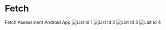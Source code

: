# Fetch
Fetch Assessment Android App
![List Id 1](OutputImages/1.jpg)
![List Id 2](OutputImages/2.jpg)
![List Id 3](OutputImages/3.jpg)
![List Id 4](OutputImages/4.jpg)
